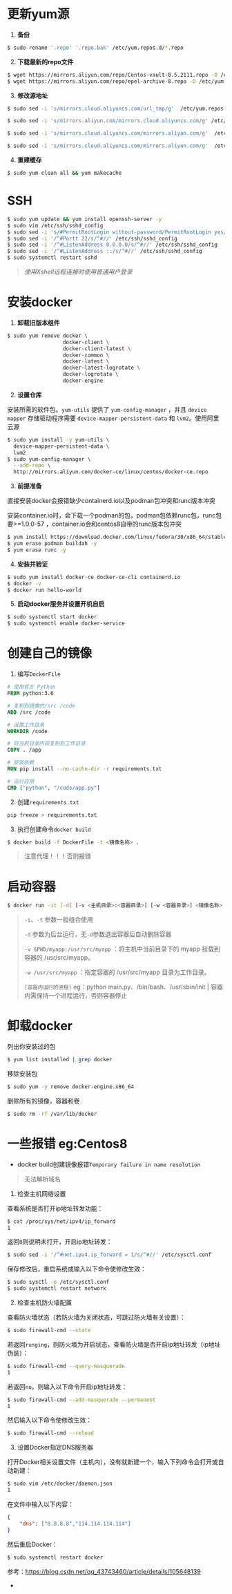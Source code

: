 # 更新yum源

1. **备份**

```bash
$ sudo rename '.repo' '.repo.bak' /etc/yum.repos.d/*.repo
```

2. **下载最新的repo文件**

```bash
$ wget https://mirrors.aliyun.com/repo/Centos-vault-8.5.2111.repo -O /etc/yum.repos.d/Centos-vault-8.5.2111.repo
$ wget https://mirrors.aliyun.com/repo/epel-archive-8.repo -O /etc/yum.repos.d/epel-archive-8.repo
```

3. **修改源地址**

```bash
$ sudo sed -i 's/mirrors.cloud.aliyuncs.com/url_tmp/g'  /etc/yum.repos.d/Centos-vault-8.5.2111.repo &&  sed -i 's/mirrors.aliyun.com/mirrors.cloud.aliyuncs.com/g' /etc/yum.repos.d/Centos-vault-8.5.2111.repo && sed -i 's/url_tmp/mirrors.aliyun.com/g' /etc/yum.repos.d/Centos-vault-8.5.2111.repo

$ sudo sed -i 's/mirrors.aliyun.com/mirrors.cloud.aliyuncs.com/g' /etc/yum.repos.d/epel-archive-8.repo

$ sudo sed -i 's/mirrors.cloud.aliyuncs.com/mirrors.aliyun.com/g'  /etc/yum.repos.d/Centos-vault-8.5.2111.repo 

$ sudo sed -i 's/mirrors.cloud.aliyuncs.com/mirrors.aliyun.com/g'  /etc/yum.repos.d/epel-archive-8.repo
```

4. **重建缓存**

```bash
$ sudo yum clean all && yum makecache
```





# SSH

```bash
$ sudo yum update && yum install openssh-server -y
$ sudo vim /etc/ssh/sshd_config 
$ sudo sed -i 's/#PermitRootLogin without-password/PermitRootLogin yes/' /etc/ssh/sshd_config
$ sudo sed -i '/^#Portt 22/s/^#//' /etc/ssh/sshd_config
$ sudo sed -i '/^#ListenAddress 0.0.0.0/s/^#//' /etc/ssh/sshd_config
$ sudo sed -i '/^#ListenAddress ::/s/^#//' /etc/ssh/sshd_config
$ sudo systemctl restart sshd
```

>  *使用Xshell远程连接时使用普通用户登录*





# 安装docker

1. **卸载旧版本组件**

```bash
$ sudo yum remove docker \
                  docker-client \
                  docker-client-latest \
                  docker-common \
                  docker-latest \
                  docker-latest-logrotate \
                  docker-logrotate \
                  docker-engine
```



2. **设置仓库**

安装所需的软件包。`yum-utils` 提供了 `yum-config-manager` ，并且 `device mapper` 存储驱动程序需要 `device-mapper-persistent-data` 和 `lvm2`。使用阿里云源

```bash
$ sudo yum install -y yum-utils \
  device-mapper-persistent-data \
  lvm2
$ sudo yum-config-manager \
  --add-repo \
  http://mirrors.aliyun.com/docker-ce/linux/centos/docker-ce.repo
```



3. **前提准备**

直接安装docker会报错缺少containerd.io以及podman包冲突和runc版本冲突

安装container.io时，会下载一个podman的包，podman包依赖runc包，runc包要>=1.0.0-57 ，container.io会和centos8自带的runc版本包冲突

```bash
$ yum install https://download.docker.com/linux/fedora/30/x86_64/stable/Packages/containerd.io-1.2.13-3.2.fc30.x86_64.rpm
$ yum erase podman buildah -y
$ yum erase runc -y
```



4. **安装并验证**

```bash
$ sudo yum install docker-ce docker-ce-cli containerd.io
$ docker -v
$ docker run hello-world
```



5. **启动docker服务并设置开机自启**

```bash
$ sudo systemctl start docker
$ sudo systemctl enable docker-service
```



# 创建自己的镜像

1. 编写`DockerFile`

```dockerfile
# 使用官方 Python 
FROM python:3.6

# 复制到镜像的/src /code
ADD /src /code

# 设置工作目录
WORKDIR /code

# 将当前目录内容复制到工作目录
COPY . /app

# 安装依赖
RUN pip install --no-cache-dir -r requirements.txt

# 运行应用
CMD ["python", "/code/app.py"]
```



2. 创建`requirements.txt`


```bash
pip freeze > requirements.txt
```



3. 执行创建命令`docker build`

```bash
$ docker build -f DockerFile -t <镜像名称> .
```

> 注意代理！！！否则报错





# 启动容器

```bash
$ docker run -it [-d] [-v <主机目录>:<容器目录>] [-w <容器目录>] <镜像名称> <容器内运行的进程>
```

> `-i`、`-t` 参数一般组合使用
>
> `-d` 参数为后台运行，无`-d`参数退出容器后自动删除容器
>
> `-v $PWD/myapp:/usr/src/myapp` ：将主机中当前目录下的 myapp 挂载到容器的 /usr/src/myapp。
>
> `-w /usr/src/myapp` ：指定容器的 /usr/src/myapp 目录为工作目录。
>
> `[容器内运行的进程]` eg：python main.py、/bin/bash、/usr/sbin/init   | 容器内需保持一个进程运行，否则容器停止





# 卸载docker

列出你安装过的包

```bash
$ yum list installed | grep docker
```

移除安装包

```bash
$ sudo yum -y remove docker-engine.x86_64
```

删除所有的镜像，容器和卷

```bash
$ sudo rm -rf /var/lib/docker
```





# 一些报错 eg:Centos8



* docker build创建镜像报错`Temporary failure in name resolution`

> 无法解析域名

1. 检查主机网络设置

查看系统是否打开ip地址转发功能：

```bash
$ cat /proc/sys/net/ipv4/ip_forward
1
```

返回`0`则说明未打开，开启ip地址转发：

```bash
$ sudo sed -i '/^#net.ipv4.ip_forward = 1/s/^#//' /etc/sysctl.conf
```

保存修改后，重启系统或输入以下命令使修改生效：

```bash
$ sudo sysctl -p /etc/sysctl.conf
$ sudo systemctl restart network
```

2. 检查主机防火墙配置

查看防火墙状态（若防火墙为关闭状态，可跳过防火墙有关设置）：

```bash
$ sudo firewall-cmd --state
```

若返回`runging`，则防火墙为开启状态，查看防火墙是否开启ip地址转发（ip地址伪装）：

```bash
$ sudo firewall-cmd --query-masquerade
1
```


若返回`no`，则输入以下命令开启ip地址转发：

```bash
$ sudo firewall-cmd --add-masquerade --permanent
1
```


然后输入以下命令使修改生效：

```bash
$ sudo firewall-cmd --reload
```

3. 设置Docker指定DNS服务器

打开Docker相关设置文件（主机内），没有就新建一个，输入下列命令会打开或自动新建：

```bash
$ sudo vim /etc/docker/daemon.json
1
```


在文件中输入以下内容：

```json
{
	"dns": ["8.8.8.8","114.114.114.114"]
}
```

然后重启Docker：

```bash
$ sudo systemctl restart docker
```



参考：https://blog.csdn.net/qq_43743460/article/details/105648139





* 